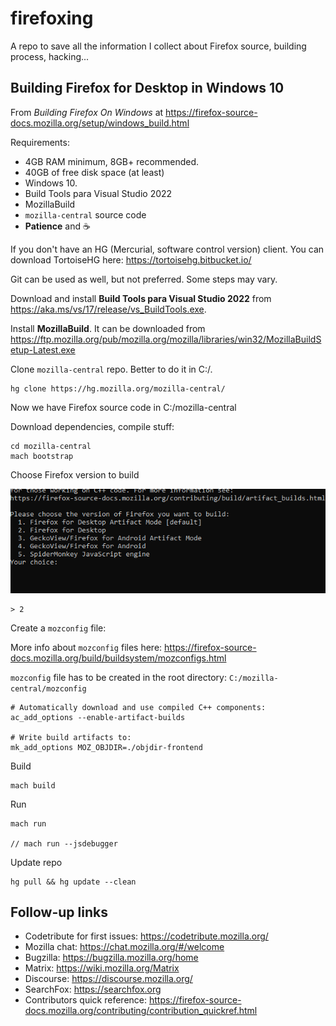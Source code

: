 # firefoxing
A repo to save all the information I collect about Firefox source, building process, hacking...

## Building Firefox for Desktop in Windows 10

From _Building Firefox On Windows_ at https://firefox-source-docs.mozilla.org/setup/windows_build.html

Requirements:

+ 4GB RAM minimum, 8GB+ recommended.
+ 40GB of free disk space (at least)
+ Windows 10.
+ Build Tools para Visual Studio 2022
+ MozillaBuild
+ `mozilla-central` source code
+ **Patience** and ☕

If you don't have an HG (Mercurial, software control version) client. You can download TortoiseHG here: https://tortoisehg.bitbucket.io/

Git can be used as well, but not preferred. Some steps may vary.

Download and install **Build Tools para Visual Studio 2022** from https://aka.ms/vs/17/release/vs_BuildTools.exe.

Install **MozillaBuild**. It can be downloaded from https://ftp.mozilla.org/pub/mozilla.org/mozilla/libraries/win32/MozillaBuildSetup-Latest.exe


Clone `mozilla-central` repo. Better to do it in C:/.

```
hg clone https://hg.mozilla.org/mozilla-central/
```

Now we have Firefox source code in C:/mozilla-central

Download dependencies, compile stuff:

```
cd mozilla-central
mach bootstrap
```

Choose Firefox version to build

![choose-firefox-version-to-build](images/image-1.png)

```
> 2
```

Create a `mozconfig` file:

More info about `mozconfig` files here: https://firefox-source-docs.mozilla.org/build/buildsystem/mozconfigs.html

`mozconfig` file has to be created in the root directory: `C:/mozilla-central/mozconfig`

```
# Automatically download and use compiled C++ components:
ac_add_options --enable-artifact-builds

# Write build artifacts to:
mk_add_options MOZ_OBJDIR=./objdir-frontend
```

Build

```
mach build
```

Run

```
mach run

// mach run --jsdebugger
```

Update repo

```
hg pull && hg update --clean
```

## Follow-up links

+ Codetribute for first issues: https://codetribute.mozilla.org/
+ Mozilla chat: https://chat.mozilla.org/#/welcome
+ Bugzilla: https://bugzilla.mozilla.org/home
+ Matrix: https://wiki.mozilla.org/Matrix
+ Discourse: https://discourse.mozilla.org/
+ SearchFox: https://searchfox.org
+ Contributors quick reference: https://firefox-source-docs.mozilla.org/contributing/contribution_quickref.html